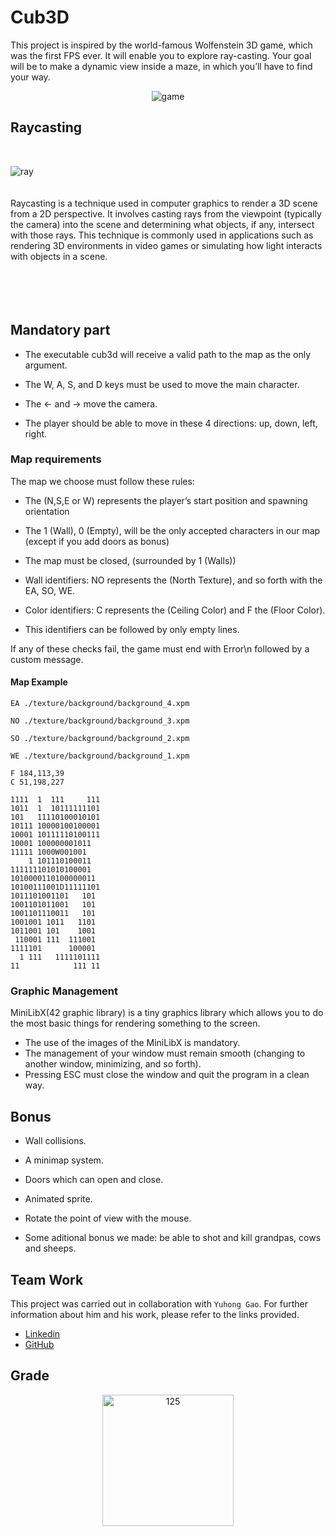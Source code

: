 # Cub3D

This project is inspired by the world-famous Wolfenstein 3D game,
which was the first FPS ever. It will enable you to explore ray-casting. Your goal will be to
make a dynamic view inside a maze, in which you’ll have to find your way.

<p align="center">
  <img src="https://github.com/JZJavier/42-Common_Core/assets/76801285/bfe3f3ff-d237-4c07-9d8b-9d7c1d32fc78" alt="game">
</p>

## Raycasting
<br>
<p align="center">
  <img src="https://github.com/JZJavier/42-Common_Core/assets/76801285/db3be633-d4e8-429e-a912-d24a3921bb16" alt="ray" align="left">
</p>
<br><br><br>
Raycasting is a technique used in computer graphics to render a 3D scene from a 2D perspective. It involves casting rays from the viewpoint (typically the camera) into the scene and determining what objects, if any, intersect with those rays. This technique is commonly used in applications such as rendering 3D environments in video games or simulating how light interacts with objects in a scene.
<br><br><br><br><br>

## Mandatory part
- The executable cub3d will receive a valid path to the map as the only argument.

- The W, A, S, and D keys must be used to move the main character.
- The ← and → move the camera.
- The player should be able to move in these 4 directions: up, down, left, right.

### Map requirements
The map we choose must follow these rules:

- The (N,S,E or W) represents the player’s start position and spawning orientation
- The 1 (Wall), 0 (Empty), will be the only accepted characters in our map (except if you add doors as bonus)
- The map must be closed, (surrounded by 1 (Walls))

- Wall identifiers: NO represents the (North Texture), and so forth with the EA, SO, WE.
- Color identifiers: C represents the (Ceiling Color) and F the (Floor Color).
- This identifiers can be followed by only empty lines.
  
If any of these checks fail, the game must end with Error\n followed by a custom message.

#### Map Example

```
EA ./texture/background/background_4.xpm

NO ./texture/background/background_3.xpm

SO ./texture/background/background_2.xpm

WE ./texture/background/background_1.xpm

F 184,113,39
C 51,198,227

1111  1  111     111
1011  1  10111111101
101   11110100010101
10111 10000100100001
10001 10111110100111
10001 100000001011
11111 1000W001001
    1 101110100011
111111101010100001
1010000110100000011
10100111001D11111101
1011101001101   101
1001101011001   101
1001101110011   101
1001001 1011   1101
1011001 101    1001
 110001 111  111001
1111101      100001
  1 111   1111101111
11            111 11
```

### Graphic Management
MiniLibX(42 graphic library) is a tiny graphics library which allows you to do the most basic things for rendering something to the screen.

- The use of the images of the MiniLibX is mandatory.
- The management of your window must remain smooth (changing to another window, minimizing, and so forth).
- Pressing ESC must close the window and quit the program in a clean way.

## Bonus

- Wall collisions.
- A minimap system.
- Doors which can open and close.
- Animated sprite.
- Rotate the point of view with the mouse.

- Some aditional bonus we made: be able to shot and kill grandpas, cows and sheeps.

## Team Work
This project was carried out in collaboration with `Yuhong Gao`.
For further information about him and his work, please refer to the links provided.

-   [Linkedin](https://www.linkedin.com/in/yuhong-g-71796925a/)
-   [GitHub](https://github.com/Gabri177)

## Grade
<p align="center">
<img width="210" alt="125" src="https://github.com/JZJavier/42/assets/76801285/9b5924a8-8876-4bce-b783-1e6b5da93252">
</p>
